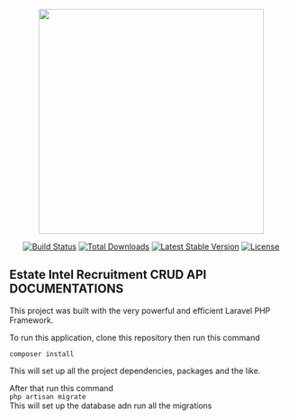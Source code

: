 <p align="center"><a href="https://laravel.com" target="_blank"><img src="https://raw.githubusercontent.com/laravel/art/master/logo-lockup/5%20SVG/2%20CMYK/1%20Full%20Color/laravel-logolockup-cmyk-red.svg" width="400"></a></p>

<p align="center">
<a href="https://travis-ci.org/laravel/framework"><img src="https://travis-ci.org/laravel/framework.svg" alt="Build Status"></a>
<a href="https://packagist.org/packages/laravel/framework"><img src="https://img.shields.io/packagist/dt/laravel/framework" alt="Total Downloads"></a>
<a href="https://packagist.org/packages/laravel/framework"><img src="https://img.shields.io/packagist/v/laravel/framework" alt="Latest Stable Version"></a>
<a href="https://packagist.org/packages/laravel/framework"><img src="https://img.shields.io/packagist/l/laravel/framework" alt="License"></a>
</p>

## Estate Intel Recruitment CRUD API DOCUMENTATIONS

<p align="left">This project was built with the very powerful and efficient Laravel PHP Framework.

To run this application, clone this repository then run this command
<br>

<code>composer install</code>

This will set up all the project dependencies, packages and the like.

</p>

<p align="left">
After that run this command
    <br><code>php artisan migrate</code>
    <br>
    This will set up the database adn run all the migrations
</p>
<p align="left">
    <br><code></code>
    <br>
</p>
<p align="left">
    <br><code></code>
    <br>
</p>
<p align="left">
    <br><code></code>
    <br>
</p>
<p align="left">
    <br><code></code>
    <br>
</p>
